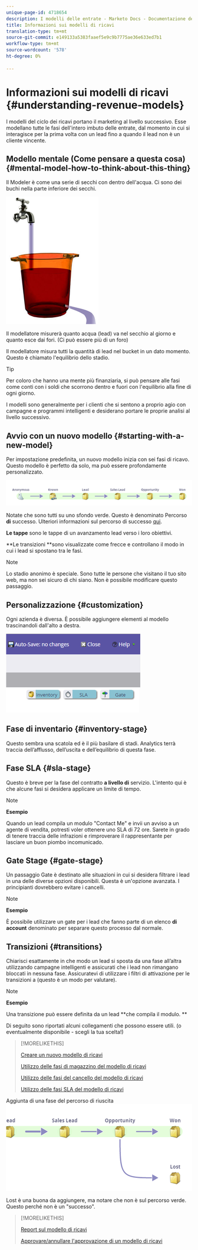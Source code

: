 ```yaml
---
unique-page-id: 4718654
description: I modelli delle entrate - Marketo Docs - Documentazione del prodotto
title: Informazioni sui modelli di ricavi
translation-type: tm+mt
source-git-commit: e149133a5383faaef5e9c9b7775ae36e633ed7b1
workflow-type: tm+mt
source-wordcount: '578'
ht-degree: 0%

---
```



# Informazioni sui modelli di ricavi {#understanding-revenue-models}

I modelli del ciclo dei ricavi portano il marketing al livello successivo. Esse modellano tutte le fasi dell&#39;intero imbuto delle entrate, dal momento in cui si interagisce per la prima volta con un lead fino a quando il lead non è un cliente vincente.

## Modello mentale (Come pensare a questa cosa) {#mental-model-how-to-think-about-this-thing}

Il Modeler è come una serie di secchi con dentro dell&#39;acqua. Ci sono dei buchi nella parte inferiore dei secchi.

![](assets/image2015-6-12-10-3a14-3a4.png)

Il modellatore misurerà quanto acqua (lead) va nel secchio al giorno e quanto esce dai fori. (Ci può essere più di un foro)

Il modellatore misura tutti la quantità di lead nel bucket in un dato momento. Questo è chiamato l&#39;equilibrio dello stadio.

>[!TIP]
>
>Per coloro che hanno una mente più finanziaria, si può pensare alle fasi come conti con i soldi che scorrono dentro e fuori con l&#39;equilibrio alla fine di ogni giorno.

I modelli sono generalmente per i clienti che si sentono a proprio agio con campagne e programmi intelligenti e desiderano portare le proprie analisi al livello successivo.

## Avvio con un nuovo modello {#starting-with-a-new-model}

Per impostazione predefinita, un nuovo modello inizia con sei fasi di ricavo. Questo modello è perfetto da solo, ma può essere profondamente personalizzato.

![](assets/image2015-6-12-9-3a43-3a11.png)

Notate che sono tutti su uno sfondo verde. Questo è denominato Percorso **di** successo. Ulteriori informazioni sul percorso di successo [qui](understanding-revenue-model-success-path.md).

**Le tappe** sono le tappe di un avanzamento lead verso i loro obiettivi.

**Le transizioni **sono visualizzate come frecce e controllano il modo in cui i lead si spostano tra le fasi.

>[!NOTE]
>
>Lo stadio anonimo è speciale. Sono tutte le persone che visitano il tuo sito web, ma non sei sicuro di chi siano. Non è possibile modificare questo passaggio.

## Personalizzazione {#customization}

Ogni azienda è diversa. È possibile aggiungere elementi al modello trascinandoli dall&#39;alto a destra.

![](assets/image2015-6-12-9-3a45-3a36.png)

## Fase di inventario {#inventory-stage}

Questo sembra una scatola ed è il più basilare di stadi. Analytics terrà traccia dell’afflusso, dell’uscita e dell’equilibrio di questa fase.

## Fase SLA {#sla-stage}

Questo è breve per la fase del contratto **a livello di** servizio. L&#39;intento qui è che alcune fasi si desidera applicare un limite di tempo.

>[!NOTE]
>
>**Esempio**
>
>Quando un lead compila un modulo &quot;Contact Me&quot; e invii un avviso a un agente di vendita, potresti voler ottenere uno SLA di 72 ore. Sarete in grado di tenere traccia delle infrazioni e rimproverare il rappresentante per lasciare un buon piombo incomunicado.

## Gate Stage {#gate-stage}

Un passaggio Gate è destinato alle situazioni in cui si desidera filtrare i lead in una delle diverse opzioni disponibili. Questa è un&#39;opzione avanzata. I principianti dovrebbero evitare i cancelli.

>[!NOTE]
>
>**Esempio**
>
>È possibile utilizzare un gate per i lead che fanno parte di un elenco **di account** denominato per separare questo processo dal normale.

## Transizioni {#transitions}

Chiarisci esattamente in che modo un lead si sposta da una fase all’altra utilizzando campagne intelligenti e assicurati che i lead non rimangano bloccati in nessuna fase. Assicuratevi di utilizzare i filtri di attivazione per le transizioni a (questo è un modo per valutare).

>[!NOTE]
>
>**Esempio**
>
>Una transizione può essere definita da un lead **che compila il modulo. **

Di seguito sono riportati alcuni collegamenti che possono essere utili. (o eventualmente disponibile - scegli la tua scelta!)

>[!MORELIKETHIS]
>
>[Creare un nuovo modello di ricavi](create-a-new-revenue-model.md)
>
>[Utilizzo delle fasi di magazzino del modello di ricavi](using-revenue-model-inventory-stages.md)
>
>[Utilizzo delle fasi del cancello del modello di ricavi](using-revenue-model-gate-stages.md)
>
>[Utilizzo delle fasi SLA del modello di ricavi](using-revenue-model-sla-stages.md)

Aggiunta di una fase del percorso di riuscita   ![](assets/image2015-6-12-10-3a10-3a26.png)

Lost è una buona da aggiungere, ma notare che non è sul percorso verde. Questo perché non è un &quot;successo&quot;.

>[!MORELIKETHIS]
>
>[Report sul modello di ricavi](report-on-your-revenue-model.md)
>
>[Approvare/annullare l&#39;approvazione di un modello di ricavi](approve-unapprove-a-revenue-model.md)

